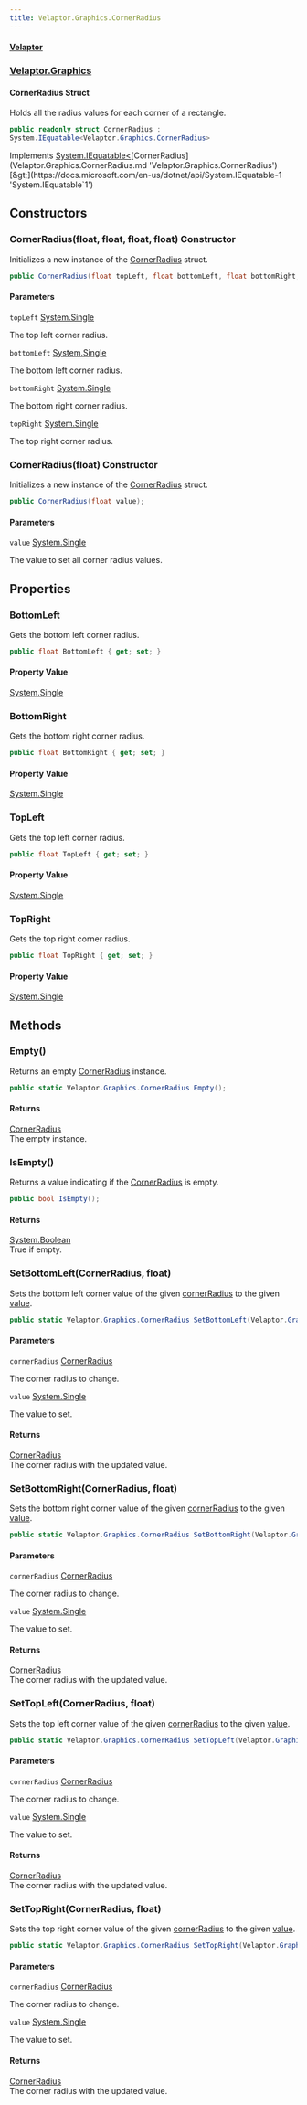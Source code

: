 ```yaml
---
title: Velaptor.Graphics.CornerRadius
---
```


#### [Velaptor](Namespaces.md 'Velaptor Namespaces')
### [Velaptor.Graphics](Velaptor.Graphics.md 'Velaptor.Graphics')

#### CornerRadius Struct

Holds all the radius values for each corner of a rectangle.

```csharp
public readonly struct CornerRadius :
System.IEquatable<Velaptor.Graphics.CornerRadius>
```

Implements [System.IEquatable&lt;](https://docs.microsoft.com/en-us/dotnet/api/System.IEquatable-1 'System.IEquatable`1')[CornerRadius](Velaptor.Graphics.CornerRadius.md 'Velaptor.Graphics.CornerRadius')[&gt;](https://docs.microsoft.com/en-us/dotnet/api/System.IEquatable-1 'System.IEquatable`1')
## Constructors

<a name='Velaptor.Graphics.CornerRadius.CornerRadius(float,float,float,float)'></a>

### CornerRadius(float, float, float, float) Constructor

Initializes a new instance of the [CornerRadius](Velaptor.Graphics.CornerRadius.md 'Velaptor.Graphics.CornerRadius') struct.

```csharp
public CornerRadius(float topLeft, float bottomLeft, float bottomRight, float topRight);
```
#### Parameters

<a name='Velaptor.Graphics.CornerRadius.CornerRadius(float,float,float,float).topLeft'></a>

`topLeft` [System.Single](https://docs.microsoft.com/en-us/dotnet/api/System.Single 'System.Single')

The top left corner radius.

<a name='Velaptor.Graphics.CornerRadius.CornerRadius(float,float,float,float).bottomLeft'></a>

`bottomLeft` [System.Single](https://docs.microsoft.com/en-us/dotnet/api/System.Single 'System.Single')

The bottom left corner radius.

<a name='Velaptor.Graphics.CornerRadius.CornerRadius(float,float,float,float).bottomRight'></a>

`bottomRight` [System.Single](https://docs.microsoft.com/en-us/dotnet/api/System.Single 'System.Single')

The bottom right corner radius.

<a name='Velaptor.Graphics.CornerRadius.CornerRadius(float,float,float,float).topRight'></a>

`topRight` [System.Single](https://docs.microsoft.com/en-us/dotnet/api/System.Single 'System.Single')

The top right corner radius.

<a name='Velaptor.Graphics.CornerRadius.CornerRadius(float)'></a>

### CornerRadius(float) Constructor

Initializes a new instance of the [CornerRadius](Velaptor.Graphics.CornerRadius.md 'Velaptor.Graphics.CornerRadius') struct.

```csharp
public CornerRadius(float value);
```
#### Parameters

<a name='Velaptor.Graphics.CornerRadius.CornerRadius(float).value'></a>

`value` [System.Single](https://docs.microsoft.com/en-us/dotnet/api/System.Single 'System.Single')

The value to set all corner radius values.
## Properties

<a name='Velaptor.Graphics.CornerRadius.BottomLeft'></a>

### BottomLeft 

Gets the bottom left corner radius.

```csharp
public float BottomLeft { get; set; }
```

#### Property Value
[System.Single](https://docs.microsoft.com/en-us/dotnet/api/System.Single 'System.Single')

<a name='Velaptor.Graphics.CornerRadius.BottomRight'></a>

### BottomRight 

Gets the bottom right corner radius.

```csharp
public float BottomRight { get; set; }
```

#### Property Value
[System.Single](https://docs.microsoft.com/en-us/dotnet/api/System.Single 'System.Single')

<a name='Velaptor.Graphics.CornerRadius.TopLeft'></a>

### TopLeft 

Gets the top left corner radius.

```csharp
public float TopLeft { get; set; }
```

#### Property Value
[System.Single](https://docs.microsoft.com/en-us/dotnet/api/System.Single 'System.Single')

<a name='Velaptor.Graphics.CornerRadius.TopRight'></a>

### TopRight 

Gets the top right corner radius.

```csharp
public float TopRight { get; set; }
```

#### Property Value
[System.Single](https://docs.microsoft.com/en-us/dotnet/api/System.Single 'System.Single')
## Methods

<a name='Velaptor.Graphics.CornerRadius.Empty()'></a>

### Empty() 

Returns an empty [CornerRadius](Velaptor.Graphics.CornerRadius.md 'Velaptor.Graphics.CornerRadius') instance.

```csharp
public static Velaptor.Graphics.CornerRadius Empty();
```

#### Returns
[CornerRadius](Velaptor.Graphics.CornerRadius.md 'Velaptor.Graphics.CornerRadius')  
The empty instance.

<a name='Velaptor.Graphics.CornerRadius.IsEmpty()'></a>

### IsEmpty() 

Returns a value indicating if the [CornerRadius](Velaptor.Graphics.CornerRadius.md 'Velaptor.Graphics.CornerRadius') is empty.

```csharp
public bool IsEmpty();
```

#### Returns
[System.Boolean](https://docs.microsoft.com/en-us/dotnet/api/System.Boolean 'System.Boolean')  
True if empty.

<a name='Velaptor.Graphics.CornerRadius.SetBottomLeft(Velaptor.Graphics.CornerRadius,float)'></a>

### SetBottomLeft(CornerRadius, float) 

Sets the bottom left corner value of the given [cornerRadius](Velaptor.Graphics.CornerRadius.md#cornerradius 'Velaptor.Graphics.CornerRadius.SetBottomLeft(Velaptor.Graphics.CornerRadius, float).cornerRadius') to the given [value](Velaptor.Graphics.CornerRadius.md#value 'Velaptor.Graphics.CornerRadius.SetBottomLeft(Velaptor.Graphics.CornerRadius, float).value').

```csharp
public static Velaptor.Graphics.CornerRadius SetBottomLeft(Velaptor.Graphics.CornerRadius cornerRadius, float value);
```
#### Parameters

<a name='Velaptor.Graphics.CornerRadius.SetBottomLeft(Velaptor.Graphics.CornerRadius,float).cornerRadius'></a>

`cornerRadius` [CornerRadius](Velaptor.Graphics.CornerRadius.md 'Velaptor.Graphics.CornerRadius')

The corner radius to change.

<a name='Velaptor.Graphics.CornerRadius.SetBottomLeft(Velaptor.Graphics.CornerRadius,float).value'></a>

`value` [System.Single](https://docs.microsoft.com/en-us/dotnet/api/System.Single 'System.Single')

The value to set.

#### Returns
[CornerRadius](Velaptor.Graphics.CornerRadius.md 'Velaptor.Graphics.CornerRadius')  
The corner radius with the updated value.

<a name='Velaptor.Graphics.CornerRadius.SetBottomRight(Velaptor.Graphics.CornerRadius,float)'></a>

### SetBottomRight(CornerRadius, float) 

Sets the bottom right corner value of the given [cornerRadius](Velaptor.Graphics.CornerRadius.md#cornerradius 'Velaptor.Graphics.CornerRadius.SetBottomRight(Velaptor.Graphics.CornerRadius, float).cornerRadius') to the given [value](Velaptor.Graphics.CornerRadius.md#value 'Velaptor.Graphics.CornerRadius.SetBottomRight(Velaptor.Graphics.CornerRadius, float).value').

```csharp
public static Velaptor.Graphics.CornerRadius SetBottomRight(Velaptor.Graphics.CornerRadius cornerRadius, float value);
```
#### Parameters

<a name='Velaptor.Graphics.CornerRadius.SetBottomRight(Velaptor.Graphics.CornerRadius,float).cornerRadius'></a>

`cornerRadius` [CornerRadius](Velaptor.Graphics.CornerRadius.md 'Velaptor.Graphics.CornerRadius')

The corner radius to change.

<a name='Velaptor.Graphics.CornerRadius.SetBottomRight(Velaptor.Graphics.CornerRadius,float).value'></a>

`value` [System.Single](https://docs.microsoft.com/en-us/dotnet/api/System.Single 'System.Single')

The value to set.

#### Returns
[CornerRadius](Velaptor.Graphics.CornerRadius.md 'Velaptor.Graphics.CornerRadius')  
The corner radius with the updated value.

<a name='Velaptor.Graphics.CornerRadius.SetTopLeft(Velaptor.Graphics.CornerRadius,float)'></a>

### SetTopLeft(CornerRadius, float) 

Sets the top left corner value of the given [cornerRadius](Velaptor.Graphics.CornerRadius.md#cornerradius 'Velaptor.Graphics.CornerRadius.SetTopLeft(Velaptor.Graphics.CornerRadius, float).cornerRadius') to the given [value](Velaptor.Graphics.CornerRadius.md#value 'Velaptor.Graphics.CornerRadius.SetTopLeft(Velaptor.Graphics.CornerRadius, float).value').

```csharp
public static Velaptor.Graphics.CornerRadius SetTopLeft(Velaptor.Graphics.CornerRadius cornerRadius, float value);
```
#### Parameters

<a name='Velaptor.Graphics.CornerRadius.SetTopLeft(Velaptor.Graphics.CornerRadius,float).cornerRadius'></a>

`cornerRadius` [CornerRadius](Velaptor.Graphics.CornerRadius.md 'Velaptor.Graphics.CornerRadius')

The corner radius to change.

<a name='Velaptor.Graphics.CornerRadius.SetTopLeft(Velaptor.Graphics.CornerRadius,float).value'></a>

`value` [System.Single](https://docs.microsoft.com/en-us/dotnet/api/System.Single 'System.Single')

The value to set.

#### Returns
[CornerRadius](Velaptor.Graphics.CornerRadius.md 'Velaptor.Graphics.CornerRadius')  
The corner radius with the updated value.

<a name='Velaptor.Graphics.CornerRadius.SetTopRight(Velaptor.Graphics.CornerRadius,float)'></a>

### SetTopRight(CornerRadius, float) 

Sets the top right corner value of the given [cornerRadius](Velaptor.Graphics.CornerRadius.md#cornerradius 'Velaptor.Graphics.CornerRadius.SetTopRight(Velaptor.Graphics.CornerRadius, float).cornerRadius') to the given [value](Velaptor.Graphics.CornerRadius.md#value 'Velaptor.Graphics.CornerRadius.SetTopRight(Velaptor.Graphics.CornerRadius, float).value').

```csharp
public static Velaptor.Graphics.CornerRadius SetTopRight(Velaptor.Graphics.CornerRadius cornerRadius, float value);
```
#### Parameters

<a name='Velaptor.Graphics.CornerRadius.SetTopRight(Velaptor.Graphics.CornerRadius,float).cornerRadius'></a>

`cornerRadius` [CornerRadius](Velaptor.Graphics.CornerRadius.md 'Velaptor.Graphics.CornerRadius')

The corner radius to change.

<a name='Velaptor.Graphics.CornerRadius.SetTopRight(Velaptor.Graphics.CornerRadius,float).value'></a>

`value` [System.Single](https://docs.microsoft.com/en-us/dotnet/api/System.Single 'System.Single')

The value to set.

#### Returns
[CornerRadius](Velaptor.Graphics.CornerRadius.md 'Velaptor.Graphics.CornerRadius')  
The corner radius with the updated value.
